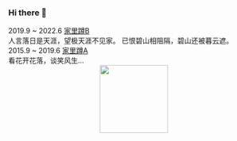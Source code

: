 ### Hi there 👋

<!--
**Another-BF/Another-BF** is a ✨ _special_ ✨ repository because its `README.md` (this file) appears on your GitHub profile.

Here are some ideas to get you started:

- 🔭 I’m currently working on ...
- 🌱 I’m currently learning ...
- 👯 I’m looking to collaborate on ...
- 🤔 I’m looking for help with ...
- 💬 Ask me about ...
- 📫 How to reach me: ...
- 😄 Pronouns: ...
- ⚡ Fun fact: ...
-->
<div alt="timeline">
    <div alt="timenode">
        <div alt="meta">2019.9 ~ 2022.6 <a href="#">家里蹲B</a></div>
        <div alt="body">
            人言落日是天涯，望极天涯不见家。
            已恨碧山相阻隔，碧山还被暮云遮。
        </div>
    </div>
    <div alt="timenode">
        <div alt="meta">2015.9 ~ 2019.6 <a href="#">家里蹲A</a></div>
        <div alt="body">
            看花开花落，谈笑风生...
        </div>
    </div>
</div>

<div align="center"> <img height="137px" src="https://github-readme-stats.vercel.app/api?username=sun0225SUN&hide_title=true&hide_border=true&show_icons=trueline_height=21&text_color=000&icon_color=000&bg_color=0,ea6161,ffc64d,fffc4d,52fa5a&theme=graywhite" /> </div>
